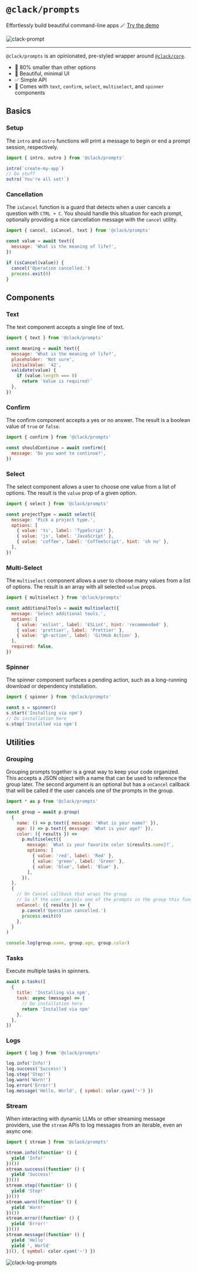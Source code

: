 # `@clack/prompts`

Effortlessly build beautiful command-line apps 🪄 [Try the demo](https://stackblitz.com/edit/clack-prompts?file=index.js)

![clack-prompt](https://github.com/bombshell-dev/clack/blob/main/.github/assets/clack-demo.gif)

---

`@clack/prompts` is an opinionated, pre-styled wrapper around [`@clack/core`](https://www.npmjs.com/package/@clack/core).

- 🤏 80% smaller than other options
- 💎 Beautiful, minimal UI
- ✅ Simple API
- 🧱 Comes with `text`, `confirm`, `select`, `multiselect`, and `spinner` components

## Basics

### Setup

The `intro` and `outro` functions will print a message to begin or end a prompt session, respectively.

```js
import { intro, outro } from '@clack/prompts'

intro(`create-my-app`)
// Do stuff
outro(`You're all set!`)
```

### Cancellation

The `isCancel` function is a guard that detects when a user cancels a question with `CTRL + C`. You should handle this situation for each prompt, optionally providing a nice cancellation message with the `cancel` utility.

```js
import { cancel, isCancel, text } from '@clack/prompts'

const value = await text({
  message: 'What is the meaning of life?',
})

if (isCancel(value)) {
  cancel('Operation cancelled.')
  process.exit(0)
}
```

## Components

### Text

The text component accepts a single line of text.

```js
import { text } from '@clack/prompts'

const meaning = await text({
  message: 'What is the meaning of life?',
  placeholder: 'Not sure',
  initialValue: '42',
  validate(value) {
    if (value.length === 0)
      return `Value is required!`
  },
})
```

### Confirm

The confirm component accepts a yes or no answer. The result is a boolean value of `true` or `false`.

```js
import { confirm } from '@clack/prompts'

const shouldContinue = await confirm({
  message: 'Do you want to continue?',
})
```

### Select

The select component allows a user to choose one value from a list of options. The result is the `value` prop of a given option.

```js
import { select } from '@clack/prompts'

const projectType = await select({
  message: 'Pick a project type.',
  options: [
    { value: 'ts', label: 'TypeScript' },
    { value: 'js', label: 'JavaScript' },
    { value: 'coffee', label: 'CoffeeScript', hint: 'oh no' },
  ],
})
```

### Multi-Select

The `multiselect` component allows a user to choose many values from a list of options. The result is an array with all selected `value` props.

```js
import { multiselect } from '@clack/prompts'

const additionalTools = await multiselect({
  message: 'Select additional tools.',
  options: [
    { value: 'eslint', label: 'ESLint', hint: 'recommended' },
    { value: 'prettier', label: 'Prettier' },
    { value: 'gh-action', label: 'GitHub Action' },
  ],
  required: false,
})
```

### Spinner

The spinner component surfaces a pending action, such as a long-running download or dependency installation.

```js
import { spinner } from '@clack/prompts'

const s = spinner()
s.start('Installing via npm')
// Do installation here
s.stop('Installed via npm')
```

## Utilities

### Grouping

Grouping prompts together is a great way to keep your code organized. This accepts a JSON object with a name that can be used to reference the group later. The second argument is an optional but has a `onCancel` callback that will be called if the user cancels one of the prompts in the group.

```js
import * as p from '@clack/prompts'

const group = await p.group(
  {
    name: () => p.text({ message: 'What is your name?' }),
    age: () => p.text({ message: 'What is your age?' }),
    color: ({ results }) =>
      p.multiselect({
        message: `What is your favorite color ${results.name}?`,
        options: [
          { value: 'red', label: 'Red' },
          { value: 'green', label: 'Green' },
          { value: 'blue', label: 'Blue' },
        ],
      }),
  },
  {
    // On Cancel callback that wraps the group
    // So if the user cancels one of the prompts in the group this function will be called
    onCancel: ({ results }) => {
      p.cancel('Operation cancelled.')
      process.exit(0)
    },
  }
)

console.log(group.name, group.age, group.color)
```

### Tasks

Execute multiple tasks in spinners.

```js
await p.tasks([
  {
    title: 'Installing via npm',
    task: async (message) => {
      // Do installation here
      return 'Installed via npm'
    },
  },
])
```

### Logs

```js
import { log } from '@clack/prompts'

log.info('Info!')
log.success('Success!')
log.step('Step!')
log.warn('Warn!')
log.error('Error!')
log.message('Hello, World', { symbol: color.cyan('~') })
```

### Stream

When interacting with dynamic LLMs or other streaming message providers, use the `stream` APIs to log messages from an iterable, even an async one.

```js
import { stream } from '@clack/prompts'

stream.info((function* () {
  yield 'Info!'
})())
stream.success((function* () {
  yield 'Success!'
})())
stream.step((function* () {
  yield 'Step!'
})())
stream.warn((function* () {
  yield 'Warn!'
})())
stream.error((function* () {
  yield 'Error!'
})())
stream.message((function* () {
  yield 'Hello'
  yield ', World'
})(), { symbol: color.cyan('~') })
```

![clack-log-prompts](https://github.com/bombshell-dev/clack/blob/main/.github/assets/clack-logs.png)
